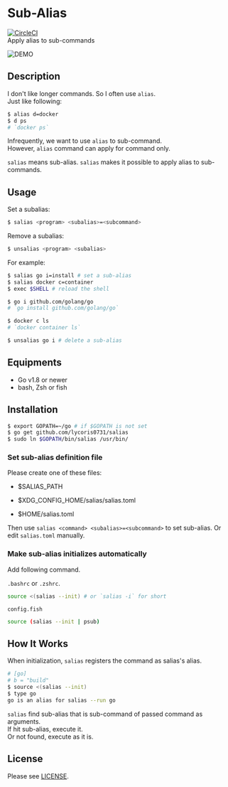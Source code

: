 # Sub-Alias
[![CircleCI](https://circleci.com/gh/ktr0731/salias.svg?style=svg)](https://circleci.com/gh/ktr0731/salias)  
Apply alias to sub-commands

![DEMO](https://user-images.githubusercontent.com/12953836/41504734-b98bbc96-7233-11e8-9435-8a6ebdecb587.gif)

## Description  
I don't like longer commands. So I often use `alias`.  
Just like following:  

``` sh
$ alias d=docker
$ d ps
# `docker ps`
```

Infrequently, we want to use `alias` to sub-command.  
However, `alias` command can apply for command only.  

`salias` means sub-alias. `salias` makes it possible to apply alias to sub-commands.  

## Usage

Set a subalias:

```sh
$ salias <program> <subalias>=<subcommand>
```

Remove a subalias:

```sh
$ unsalias <program> <subalias>
```

For example:

``` bash
$ salias go i=install # set a sub-alias
$ salias docker c=container
$ exec $SHELL # reload the shell

$ go i github.com/golang/go
# `go install github.com/golang/go` 

$ docker c ls
# `docker container ls`

$ unsalias go i # delete a sub-alias
```

## Equipments

- Go v1.8 or newer
- bash, Zsh or fish

## Installation
``` sh
$ export GOPATH=~/go # if $GOPATH is not set
$ go get github.com/lycoris0731/salias
$ sudo ln $GOPATH/bin/salias /usr/bin/
```

### Set sub-alias definition file
Please create one of these files:  
- $SALIAS_PATH

- $XDG_CONFIG_HOME/salias/salias.toml

- $HOME/salias.toml

Then use `salias <command> <subalias>=<subcommand>` to set sub-alias. Or edit `salias.toml` manually.

### Make sub-alias initializes automatically

Add following command.  

`.bashrc` or `.zshrc`.  

``` sh
source <(salias --init) # or `salias -i` for short
```

`config.fish`

``` sh
source (salias --init | psub)
```

## How It Works
When initialization, `salias` registers the command as salias's alias.  
``` sh
# [go]
# b = "build"
$ source <(salias --init)
$ type go
go is an alias for salias --run go
```

`salias` find sub-alias that is sub-command of passed command as arguments.  
If hit sub-alias, execute it.  
Or not found, execute as it is.  

## License
Please see [LICENSE](./LICENSE).
